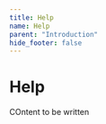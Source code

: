 ```yaml
---
title: Help
name: Help
parent: "Introduction"
hide_footer: false
---
```

<h1 class="margin-top-zero">Help</h1>
<p>COntent to be written</p>